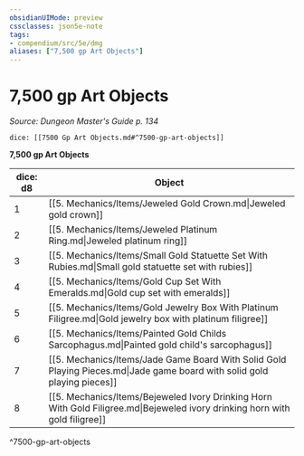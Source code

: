 ```yaml
---
obsidianUIMode: preview
cssclasses: json5e-note
tags:
- compendium/src/5e/dmg
aliases: ["7,500 gp Art Objects"]
---
```

# 7,500 gp Art Objects
*Source: Dungeon Master's Guide p. 134* 

`dice: [[7500 Gp Art Objects.md#^7500-gp-art-objects]]`

**7,500 gp Art Objects**

| dice: d8 | Object |
|----------|--------|
| 1 | [[5. Mechanics/Items/Jeweled Gold Crown.md\|Jeweled gold crown]] |
| 2 | [[5. Mechanics/Items/Jeweled Platinum Ring.md\|Jeweled platinum ring]] |
| 3 | [[5. Mechanics/Items/Small Gold Statuette Set With Rubies.md\|Small gold statuette set with rubies]] |
| 4 | [[5. Mechanics/Items/Gold Cup Set With Emeralds.md\|Gold cup set with emeralds]] |
| 5 | [[5. Mechanics/Items/Gold Jewelry Box With Platinum Filigree.md\|Gold jewelry box with platinum filigree]] |
| 6 | [[5. Mechanics/Items/Painted Gold Childs Sarcophagus.md\|Painted gold child's sarcophagus]] |
| 7 | [[5. Mechanics/Items/Jade Game Board With Solid Gold Playing Pieces.md\|Jade game board with solid gold playing pieces]] |
| 8 | [[5. Mechanics/Items/Bejeweled Ivory Drinking Horn With Gold Filigree.md\|Bejeweled ivory drinking horn with gold filigree]] |
^7500-gp-art-objects
